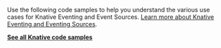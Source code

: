 
Use the following code samples to help you understand the various use cases for
Knative Eventing and Event Sources.
[Learn more about Knative Eventing and Eventing Sources](../README.md).

[**See all Knative code samples**](../../samples.md)
